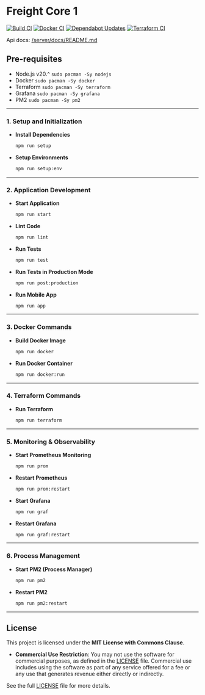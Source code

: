 # Freight Core 1
[![Build CI](https://github.com/mrepol742/core1/actions/workflows/build.yml/badge.svg)](https://github.com/mrepol742/core1/actions/workflows/build.yml)
[![Docker CI](https://github.com/freight-capstone/core1/actions/workflows/docker.yml/badge.svg)](https://github.com/freight-capstone/core1/actions/workflows/docker.yml)
[![Dependabot Updates](https://github.com/freight-capstone/core1/actions/workflows/dependabot/dependabot-updates/badge.svg)](https://github.com/freight-capstone/core1/actions/workflows/dependabot/dependabot-updates)
[![Terraform CI](https://github.com/freight-capstone/core1/actions/workflows/terraform.yml/badge.svg)](https://github.com/freight-capstone/core1/actions/workflows/terraform.yml)

Api docs: [/server/docs/README.md](/server/docs/README.md)

## Pre-requisites
- Node.js v20.^ `sudo pacman -Sy nodejs`
- Docker `sudo pacman -Sy docker`
- Terraform `sudo pacman -Sy terraform`
- Grafana `sudo pacman -Sy grafana`
- PM2 `sudo pacman -Sy pm2`

---

### **1. Setup and Initialization**

- **Install Dependencies**  
  ```sh
  npm run setup
  ```

- **Setup Environments**  
  ```sh
  npm run setup:env
  ```

---

### **2. Application Development**

- **Start Application**  
  ```sh
  npm run start
  ```

- **Lint Code**  
  ```sh
  npm run lint
  ```

- **Run Tests**  
  ```sh
  npm run test
  ```

- **Run Tests in Production Mode**  
  ```sh
  npm run post:production
  ```

- **Run Mobile App**  
  ```sh
  npm run app
  ```

---

### **3. Docker Commands**

- **Build Docker Image**  
  ```sh
  npm run docker
  ```

- **Run Docker Container**  
  ```sh
  npm run docker:run
  ```

---

### **4. Terraform Commands**

- **Run Terraform**  
  ```sh
  npm run terraform
  ```

---

### **5. Monitoring & Observability**

- **Start Prometheus Monitoring**  
  ```sh
  npm run prom
  ```

- **Restart Prometheus**  
  ```sh
  npm run prom:restart
  ```

- **Start Grafana**  
  ```sh
  npm run graf
  ```

- **Restart Grafana**  
  ```sh
  npm run graf:restart
  ```

---

### **6. Process Management**

- **Start PM2 (Process Manager)**  
  ```sh
  npm run pm2
  ```

- **Restart PM2**  
  ```sh
  npm run pm2:restart
  ```

---

## License

This project is licensed under the **MIT License with Commons Clause**.

- **Commercial Use Restriction**: You may not use the software for commercial purposes, as defined in the [LICENSE](LICENSE) file. Commercial use includes using the software as part of any service offered for a fee or any use that generates revenue either directly or indirectly.

See the full [LICENSE](LICENSE) file for more details.
